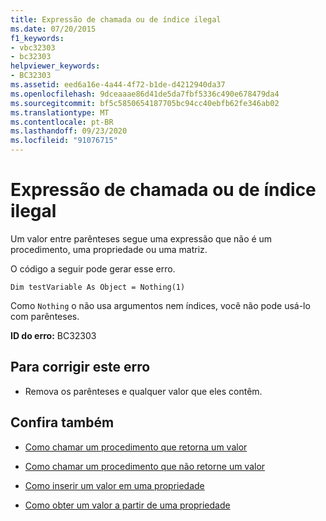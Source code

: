 ```yaml
---
title: Expressão de chamada ou de índice ilegal
ms.date: 07/20/2015
f1_keywords:
- vbc32303
- bc32303
helpviewer_keywords:
- BC32303
ms.assetid: eed6a16e-4a44-4f72-b1de-d4212940da37
ms.openlocfilehash: 9dceaaae86d41de5da7fbf5336c490e678479da4
ms.sourcegitcommit: bf5c5850654187705bc94cc40ebfb62fe346ab02
ms.translationtype: MT
ms.contentlocale: pt-BR
ms.lasthandoff: 09/23/2020
ms.locfileid: "91076715"
---
```

# <a name="illegal-call-expression-or-index-expression"></a>Expressão de chamada ou de índice ilegal

Um valor entre parênteses segue uma expressão que não é um procedimento, uma propriedade ou uma matriz.  
  
 O código a seguir pode gerar esse erro.  
  
 `Dim testVariable As Object = Nothing(1)`  
  
 Como `Nothing` o não usa argumentos nem índices, você não pode usá-lo com parênteses.  
  
 **ID do erro:** BC32303  
  
## <a name="to-correct-this-error"></a>Para corrigir este erro  
  
- Remova os parênteses e qualquer valor que eles contêm.  
  
## <a name="see-also"></a>Confira também

- [Como chamar um procedimento que retorna um valor](../programming-guide/language-features/procedures/how-to-call-a-procedure-that-returns-a-value.md)
- [Como chamar um procedimento que não retorne um valor](../programming-guide/language-features/procedures/how-to-call-a-procedure-that-does-not-return-a-value.md)

- [Como inserir um valor em uma propriedade](../programming-guide/language-features/procedures/how-to-put-a-value-in-a-property.md)
- [Como obter um valor a partir de uma propriedade](../programming-guide/language-features/procedures/how-to-get-a-value-from-a-property.md)
